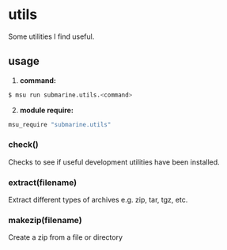 
# utils

Some utilities I find useful.

## usage

1. **command:**

  ```bash
  $ msu run submarine.utils.<command>
  ```

2. **module require:**

  ```bash
  msu_require "submarine.utils"
  ```


### check()

Checks to see if useful development utilities have been installed.


### extract(filename)

Extract different types of archives e.g. zip, tar, tgz, etc.


### makezip(filename)

Create a zip from a file or directory

